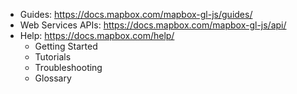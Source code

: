 
- Guides: https://docs.mapbox.com/mapbox-gl-js/guides/
- Web Services APIs: https://docs.mapbox.com/mapbox-gl-js/api/
- Help: https://docs.mapbox.com/help/
	- Getting Started
	- Tutorials
	- Troubleshooting
	- Glossary

